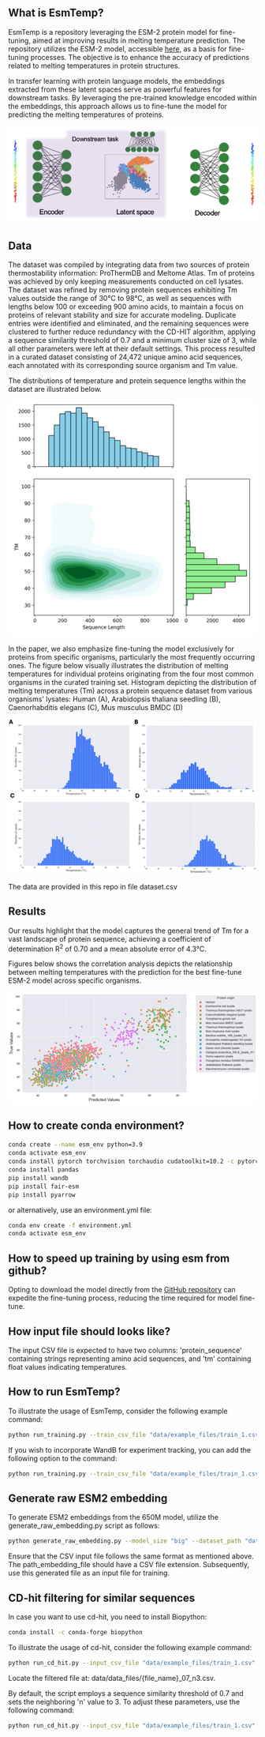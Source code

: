 ## What is EsmTemp?

EsmTemp is a repository leveraging the ESM-2 protein model for fine-tuning, aimed at improving results in melting temperature prediction. The repository utilizes the ESM-2 model, accessible [here](https://github.com/facebookresearch/esm), as a basis for fine-tuning processes. The objective is to enhance the accuracy of predictions related to melting temperatures in protein structures.

In transfer learning with protein language models, the embeddings extracted from these latent spaces serve as powerful features for downstream tasks. By leveraging the pre-trained knowledge encoded within the embeddings, this approach allows us to fine-tune the model for predicting the melting temperatures of proteins.

![Alt text](figures/conception.png)

## Data

The dataset was compiled by integrating data from two sources of protein thermostability information: ProThermDB and Meltome Atlas.
Tm of proteins was achieved by only keeping measurements conducted on cell lysates. The dataset was refined by removing protein sequences exhibiting Tm values outside the range of 30°C to 98°C, as well as sequences with lengths below 100 or exceeding 900 amino acids, to maintain a focus on proteins of relevant stability and size for accurate modeling. Duplicate entries were identified and eliminated, and the remaining sequences were clustered to further reduce redundancy with the CD-HIT algorithm, applying a sequence similarity threshold of 0.7 and a minimum cluster size of 3, while all other parameters were left at their default settings. This process resulted in a curated dataset consisting of 24,472 unique amino acid sequences, each annotated with its corresponding source organism and Tm value.

The distributions of temperature and protein sequence lengths within the dataset are illustrated below.

![Alt text](figures/distribution.png)

In the paper, we also emphasize fine-tuning the model exclusively for proteins from specific organisms, particularly the most frequently occurring ones. The figure below visually illustrates the distribution of melting temperatures for individual proteins originating from the four most common organisms in the curated training set. Histogram depicting the distribution of melting temperatures (Tm) across a protein sequence dataset from various organisms’ lysates: Human (A), Arabidopsis thaliana seedling (B), Caenorhabditis elegans (C), Mus musculus BMDC (D)

![Alt text](figures/tm_distribution.png)

The data are provided in this repo in file dataset.csv

## Results

Our results highlight that the model captures the general trend of Tm for a vast landscape of protein sequence, achieving a coefficient of determination R<sup>2</sup> of 0.70 and a mean absolute error of 4.3°C.

Figures below shows the correlation analysis depicts the relationship between melting temperatures with the prediction for the best fine-tune ESM-2 model across specific organisms.

![Alt text](figures/results_all.png)

## How to create conda environment?

```bash
conda create --name esm_env python=3.9
conda activate esm_env
conda install pytorch torchvision torchaudio cudatoolkit=10.2 -c pytorch
conda install pandas
pip install wandb
pip install fair-esm
pip install pyarrow
```

or alternatively, use an environment.yml file:

```bash
conda env create -f environment.yml
conda activate esm_env
```

## How to speed up training by using esm from github?

Opting to download the model directly from the [GitHub repository](https://github.com/facebookresearch/esm) can expedite the fine-tuning process, reducing the time required for model fine-tune.

## How input file should looks like?

The input CSV file is expected to have two columns: 'protein_sequence' containing strings representing amino acid sequences, and 'tm' containing float values indicating temperatures.

## How to run EsmTemp?

To illustrate the usage of EsmTemp, consider the following example command:

```bash
python run_training.py --train_csv_file "data/example_files/train_1.csv" --val_csv_file "data/example_files/val_1.csv" 
```

If you wish to incorporate WandB for experiment tracking, you can add the following option to the command:

```bash
python run_training.py --train_csv_file "data/example_files/train_1.csv" --val_csv_file "data/example_files/val_1.csv" --use_wandb
```

## Generate raw ESM2 embedding

To generate ESM2 embeddings from the 650M model, utilize the generate_raw_embedding.py script as follows:

```bash
python generate_raw_embedding.py --model_size "big" --dataset_path "data/example_files/val_1.csv" --path_embedding_file "val_1_embeddings.csv"
```

Ensure that the CSV input file follows the same format as mentioned above. The path_embedding_file should have a CSV file extension. Subsequently, use this generated file as an input file for training.

## CD-hit filtering for similar sequences

In case you want to use cd-hit, you need to install Biopython:

```bash
conda install -c conda-forge biopython
```

To illustrate the usage of cd-hit, consider the following example command:

```bash
python run_cd_hit.py --input_csv_file "data/example_files/train_1.csv" 
```

Locate the filtered file at: data/data_files/{file_name}_07_n3.csv.

By default, the script employs a sequence similarity threshold of 0.7 and sets the neighboring 'n' value to 3. To adjust these parameters, use the following command:

```bash
python run_cd_hit.py --input_csv_file "data/example_files/train_1.csv" --treshold 0.8 --n 2
```
